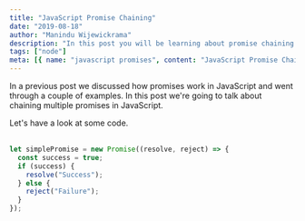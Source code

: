 ```yaml
---
title: "JavaScript Promise Chaining"
date: "2019-08-18"
author: "Manindu Wijewickrama"
description: "In this post you will be learning about promise chaining in JavaScript"
tags: ["node"]
meta: [{ name: "javascript promises", content: "JavaScript Promise Chaining" }]
---
```


In a previous post we discussed how promises work in JavaScript and went through a couple of examples. In this post we're going to talk about chaining multiple promises in JavaScript.

Let's have a look at some code.
<br />
<br />

```javascript
let simplePromise = new Promise((resolve, reject) => {
  const success = true;
  if (success) {
    resolve("Success");
  } else {
    reject("Failure");
  }
});
```

